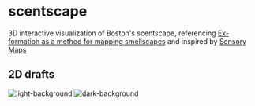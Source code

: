 # scentscape

3D interactive visualization of Boston's scentscape, referencing [Ex-formation as a method for mapping smellscapes](https://www.tandfonline.com/doi/abs/10.1080/20557132.2015.1163081?journalCode=rfcd20) and inspired by [Sensory Maps](https://sensorymaps.com)

## 2D drafts 
![light-background](https://github.com/susiesyli/scentscape-mapping/blob/a0bd7edb87b226cbfa310545c76b4a6793847c77/images/light-background.png)
![dark-background](https://github.com/susiesyli/scentscape-mapping/blob/a0bd7edb87b226cbfa310545c76b4a6793847c77/images/sensory-map-color.svg)
